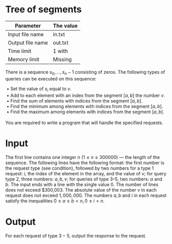 # Tree of segments

| Parameter | The value |
| -------------------- | ------------- |
| Input file name | in.txt |
| Output file name | out.txt |
| Time limit | 1 with |
| Memory limit | Missing |

There is a sequence $s_0, …, s_n − 1$ consisting of zeros. The following types of queries can be executed on this sequence:

&nbsp;• Set the value of $s_i$ equal to $v$.</br>
&nbsp;• Add to each element with an index from the segment $[a, b]$ the number $v.$</br>
&nbsp;• Find the sum of elements with indices from the segment $[a, b].$</br>
&nbsp;• Find the minimum among elements with indices from the segment $[a, b].$</br>
&nbsp;• Find the maximum among elements with indices from the segment $[a, b].$</br>
</br>
You are required to write a program that will handle the specified requests.

# Input
The first line contains one integer $n$ $(1 ≤ n ≤ 300 000)$ — the length of the sequence. The following lines have the following format: the first number is the request type (see condition), followed by two numbers for a type 1 request: $i$, the index of the element in the array, and the value of $v$; for query type 2, three numbers: $a, b, v;$ for queries of type $3–5$, two numbers: $a$ and $b$. The input ends with a line with the single value $0$. The number of lines does not exceed $300,003. The absolute value of the number $v$ in each request does not exceed $1,000,000$. The numbers $a, b$ and $i$ in each request satisfy the inequalities $0 ≤ a ≤ b < n, 0 ≤ i < n.$

# Output
For each request of type $3-5$, output the response to the request.

